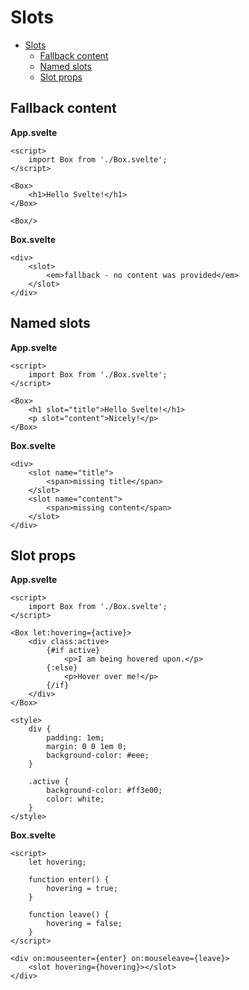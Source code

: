 # Slots

- [Slots](#slots)
  - [Fallback content](#fallback-content)
  - [Named slots](#named-slots)
  - [Slot props](#slot-props)

## Fallback content

**App.svelte**
```svelte
<script>
	import Box from './Box.svelte';
</script>

<Box>
	<h1>Hello Svelte!</h1>	
</Box>

<Box/>
```

**Box.svelte**
```svelte
<div>
	<slot>
		<em>fallback - no content was provided</em>
	</slot>
</div>
```

## Named slots

**App.svelte**
```svelte
<script>
	import Box from './Box.svelte';
</script>

<Box>
	<h1 slot="title">Hello Svelte!</h1>	
    <p slot="content">Nicely!</p>	
</Box>
```

**Box.svelte**
```svelte
<div>
	<slot name="title">
		<span>missing title</span>
	</slot>
    <slot name="content">
		<span>missing content</span>
	</slot>
</div>
```

## Slot props

**App.svelte**
```svelte
<script>
	import Box from './Box.svelte';
</script>

<Box let:hovering={active}>
    <div class:active>
		{#if active}
			<p>I am being hovered upon.</p>
		{:else}
			<p>Hover over me!</p>
		{/if}
	</div>
</Box>

<style>
	div {
		padding: 1em;
		margin: 0 0 1em 0;
		background-color: #eee;
	}

	.active {
		background-color: #ff3e00;
		color: white;
	}
</style>
```

**Box.svelte**
```svelte
<script>
	let hovering;

	function enter() {
		hovering = true;
	}

	function leave() {
		hovering = false;
	}
</script>

<div on:mouseenter={enter} on:mouseleave={leave}>
    <slot hovering={hovering}></slot>
</div>
```